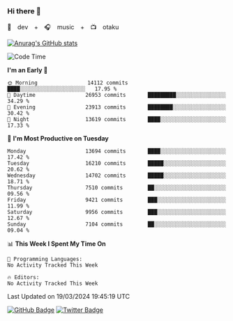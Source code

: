 ### Hi there 👋

🚀　dev　+　🎧　music　+　📺　otaku


[![Anurag's GitHub stats](https://github-readme-stats.vercel.app/api?username=koheitasaka&count_private=true&show_icons=true&theme=monokai)](https://github.com/koheitasaka/github-readme-stats)

<!--START_SECTION:waka-->
![Code Time](http://img.shields.io/badge/Code%20Time-1%2C161%20hrs%2023%20mins-blue)

**I'm an Early 🐤** 

```text
🌞 Morning                14112 commits       ████░░░░░░░░░░░░░░░░░░░░░   17.95 % 
🌆 Daytime                26953 commits       █████████░░░░░░░░░░░░░░░░   34.29 % 
🌃 Evening                23913 commits       ████████░░░░░░░░░░░░░░░░░   30.42 % 
🌙 Night                  13619 commits       ████░░░░░░░░░░░░░░░░░░░░░   17.33 % 
```
📅 **I'm Most Productive on Tuesday** 

```text
Monday                   13694 commits       ████░░░░░░░░░░░░░░░░░░░░░   17.42 % 
Tuesday                  16210 commits       █████░░░░░░░░░░░░░░░░░░░░   20.62 % 
Wednesday                14702 commits       █████░░░░░░░░░░░░░░░░░░░░   18.71 % 
Thursday                 7510 commits        ██░░░░░░░░░░░░░░░░░░░░░░░   09.56 % 
Friday                   9421 commits        ███░░░░░░░░░░░░░░░░░░░░░░   11.99 % 
Saturday                 9956 commits        ███░░░░░░░░░░░░░░░░░░░░░░   12.67 % 
Sunday                   7104 commits        ██░░░░░░░░░░░░░░░░░░░░░░░   09.04 % 
```


📊 **This Week I Spent My Time On** 

```text
💬 Programming Languages: 
No Activity Tracked This Week

🔥 Editors: 
No Activity Tracked This Week
```


 Last Updated on 19/03/2024 19:45:19 UTC
<!--END_SECTION:waka-->

[![GitHub Badge](https://img.shields.io/badge/GitHub-100000?style=for-the-badge&logo=github&logoColor=white)](https://github.com/koheitasaka)
[![Twitter Badge](https://img.shields.io/badge/Twitter-1DA1F2?style=for-the-badge&logo=twitter&logoColor=white)](https://twitter.com/sleep_asleep_)
